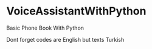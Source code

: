# VoiceAssistantWithPython

Basic Phone Book With Python

Dont forget codes are English but texts Turkish
